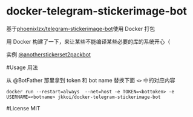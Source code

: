# docker-telegram-stickerimage-bot

基于[phoenixlzx/telegram-stickerimage-bot](https://github.com/phoenixlzx/telegram-stickerimage-bot)使用 Docker 打包

用 Docker 构建了一下，来让某些不能编译某些必要的库的系统开心（

实例 [@anotherstickerset2packbot](https://t.me/anotherstickerset2packbot)

#Usage 用法

从 @BotFather 那里拿到 token 和 bot name 替换下面 `<>` 中的对应内容

`docker run --restart=always  --net=host -e TOKEN=<bottoken> -e USERNAME=<botname> jkkoi/docker-telegram-stickerimage-bot`

#License
MIT
